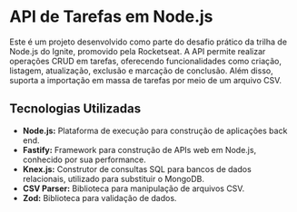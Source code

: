 # API de Tarefas em Node.js

Este é um projeto desenvolvido como parte do desafio prático da trilha de Node.js do Ignite, promovido pela Rocketseat. A API permite realizar operações CRUD em tarefas, oferecendo funcionalidades como criação, listagem, atualização, exclusão e marcação de conclusão. Além disso, suporta a importação em massa de tarefas por meio de um arquivo CSV.

## Tecnologias Utilizadas

- **Node.js:** Plataforma de execução para construção de aplicações back end.
- **Fastify:** Framework para construção de APIs web em Node.js, conhecido por sua performance.
- **Knex.js:** Construtor de consultas SQL para bancos de dados relacionais, utilizado para substituir o MongoDB.
- **CSV Parser:** Biblioteca para manipulação de arquivos CSV.
- **Zod:** Biblioteca para validação de dados.